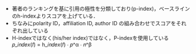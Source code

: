 - 著者のランキングを基に引用の極性を分類しており(p-index)，ベースラインのh-indexよりスコアを上げている．
- ちなみにpolarity ID，affiliation ID, author ID の組み合わせでスコアをそれぞれ出している
- H-indexではなく(his/her index)ではなく，P-indexを使用している𝑝_𝑖𝑛𝑑𝑒𝑥(𝑓) = h_𝑖𝑛𝑑𝑒𝑥(𝑓) ∙ 𝑝^α ∙ 𝑛^β